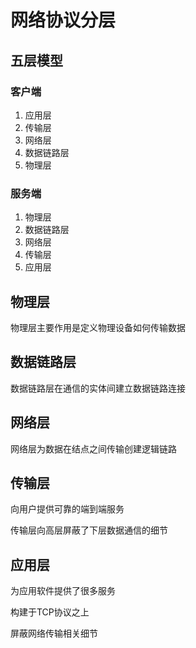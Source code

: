 # 网络协议分层

## 五层模型

### 客户端

1. 应用层
2. 传输层
3. 网络层
4. 数据链路层
5. 物理层

### 服务端

1. 物理层
2. 数据链路层
3. 网络层
4. 传输层
5. 应用层

## 物理层

物理层主要作用是定义物理设备如何传输数据


## 数据链路层

数据链路层在通信的实体间建立数据链路连接

## 网络层

网络层为数据在结点之间传输创建逻辑链路

## 传输层

向用户提供可靠的端到端服务

传输层向高层屏蔽了下层数据通信的细节

## 应用层

为应用软件提供了很多服务

构建于TCP协议之上

屏蔽网络传输相关细节